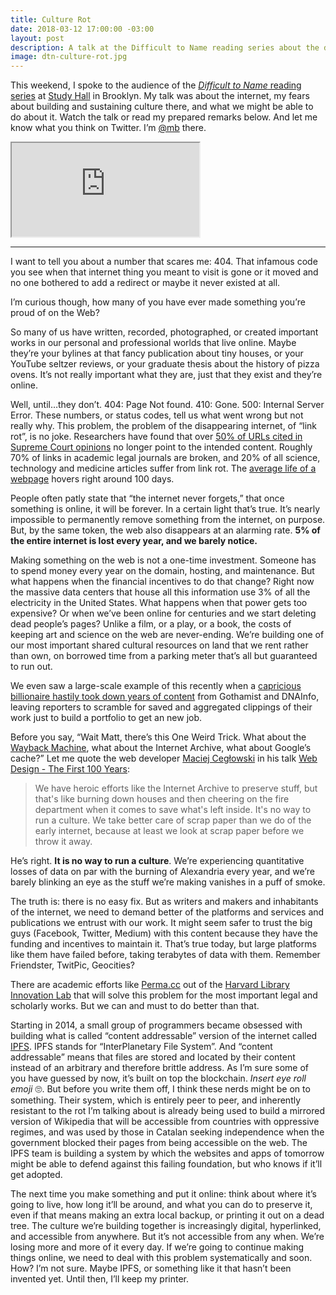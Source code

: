 ```yaml
---
title: Culture Rot
date: 2018-03-12 17:00:00 -03:00
layout: post
description: A talk at the Difficult to Name reading series about the disappearing web and what we can do to stop it.
image: dtn-culture-rot.jpg
---
```


This weekend, I spoke to the audience of the [*Difficult to Name* reading series](http://www.ryansartor.com) at [Study Hall](https://studyhall.xyz) in Brooklyn. My talk was about the internet, my fears about building and sustaining culture there, and what we might be able to do about it. Watch the talk or read my prepared remarks below. And let me know what you think on 
Twitter. I’m [@mb](https://twitter.com/mb) there.

<p><div class='embed-container'><iframe src="https://player.vimeo.com/video/259586099?title=0&byline=0&portrait=0" webkitallowfullscreen mozallowfullscreen allowfullscreen></iframe></div></p>

<hr>

I want to tell you about a number that scares me: 404. That infamous code you see when that internet thing you meant to visit is gone or it moved and no one bothered to add a redirect or maybe it never existed at all.

I’m curious though, how many of you have ever made something you’re proud of on the Web?

So many of us have written, recorded, photographed, or created important works in our personal and professional worlds that live online. Maybe they’re your bylines at that fancy publication about tiny houses, or your YouTube seltzer reviews, or your graduate thesis about the history of pizza ovens. It’s not really important what they are, just that they exist and they’re online.

Well, until…they don’t. 404: Page Not found. 410: Gone. 500: Internal Server Error. These numbers, or status codes, tell us what went wrong but not really why. This problem, the problem of the disappearing internet, of “link rot”, is no joke. Researchers have found that over [50% of URLs cited in Supreme Court opinions](http://www.nytimes.com/2013/09/24/us/politics/in-supreme-court-opinions-clicks-that-lead-nowhere.html) no longer point to the intended content. Roughly 70% of links in academic legal journals are broken, and 20% of all science, technology and medicine articles suffer from link rot. The [average life of a webpage](https://blogs.loc.gov/thesignal/2011/11/the-average-lifespan-of-a-webpage/) hovers right around 100 days.

People often patly state that “the internet never forgets,” that once something is online, it will be forever. In a certain light that’s true. It’s nearly impossible to permanently remove something from the internet, on purpose. But, by the same token, the web also disappears at an alarming rate. **5% of the entire internet is lost every year, and we barely notice.**

Making something on the web is not a one-time investment. Someone has to spend money every year on the domain, hosting, and maintenance. But what happens when the financial incentives to do that change? Right now the massive data centers that house all this information use 3% of all the electricity in the United States. What happens when that power gets too expensive? Or when we’ve been online for centuries and we start deleting dead people’s pages? Unlike a film, or a play, or a book, the costs of keeping art and science on the web are never-ending. We’re building one of our most important shared cultural resources on land that we rent rather than own, on borrowed time from a parking meter that’s all but guaranteed to run out.

We even saw a large-scale example of this recently when a [capricious billionaire hastily took down years of content](https://www.nytimes.com/2017/11/02/nyregion/dnainfo-gothamist-shutting-down.html) from Gothamist and DNAInfo, leaving reporters to scramble for saved and aggregated clippings of their work just to build a portfolio to get an new job.

Before you say, “Wait Matt, there’s this One Weird Trick. What about the [Wayback Machine](http://archive.org/web/), what about the Internet Archive, what about Google’s cache?” Let me quote the web developer [Maciej Cegłowski](http://idlewords.com/about.htm) in his talk [Web Design - The First 100 Years](http://idlewords.com/talks/web_design_first_100_years.htm):

<blockquote>We have heroic efforts like the Internet Archive to preserve stuff, but that's like burning down houses and then cheering on the fire department when it comes to save what's left inside. It's no way to run a culture. We take better care of scrap paper than we do of the early internet, because at least we look at scrap paper before we throw it away.</blockquote>

He’s right. **It is no way to run a culture**. We’re experiencing quantitative losses of data on par with the burning of Alexandria every year, and we’re barely blinking an eye as the stuff we’re making vanishes in a puff of smoke.

The truth is: there is no easy fix. But as writers and makers and inhabitants of the internet, we need to demand better of the platforms and services and publications we entrust with our work. It might seem safer to trust the big guys (Facebook, Twitter, Medium) with this content because they have the funding and incentives to maintain it. That’s true today, but large platforms like them have failed before, taking terabytes of data with them. Remember Friendster, TwitPic, Geocities?

There are academic efforts like [Perma.cc](Perma.cc) out of the [Harvard Library Innovation Lab](https://lil.law.harvard.edu) that will solve this problem for the most important legal and scholarly works. But we can and must to do better than that. 

Starting in 2014, a small group of programmers became obsessed with building what is called “content addressable” version of the internet called [IPFS](https://ipfs.io). IPFS stands for “InterPlanetary File System”. And “content addressable” means that files are stored and located by their content instead of an arbitrary and therefore brittle address. As I’m sure some of you have guessed by now, it’s built on top the blockchain. *Insert eye roll emoji* 🙄. But before you write them off, I think these nerds might be on to something. Their system, which is entirely peer to peer, and inherently resistant to the rot I’m talking about is already being used to build a mirrored version of Wikipedia that will be accessible from countries with oppressive regimes, and was used by those in Catalan seeking independence when the government blocked their pages from being accessible on the web. The IPFS team is building a system by which the websites and apps of tomorrow might be able to defend against this failing foundation, but who knows if it’ll get adopted.

The next time you make something and put it online: think about where it’s going to live, how long it’ll be around, and what you can do to preserve it, even if that means making an extra local backup, or printing it out on a dead tree. The culture we’re building together is increasingly digital, hyperlinked, and accessible from anywhere. But it’s not accessible from any when. We’re losing more and more of it every day. If we’re going to continue making things online, we need to deal with this problem systematically and soon. How? I’m not sure. Maybe IPFS, or something like it that hasn’t been invented yet. Until then, I’ll keep my printer.
